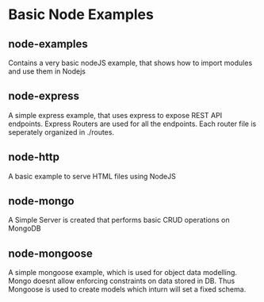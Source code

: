 # Basic Node Examples

## node-examples

Contains a very basic nodeJS example, that shows how to import modules and use them in Nodejs

## node-express

A simple express example, that uses express to expose REST API endpoints. Express Routers are used for all the endpoints.
Each router file is seperately organized in ./routes.


## node-http

A basic example to serve HTML files using NodeJS


## node-mongo

A Simple Server is created that performs basic CRUD operations on MongoDB


## node-mongoose

A simple mongoose example, which is used for object data modelling. Mongo doesnt allow enforcing constraints on data stored in DB. Thus Mongoose is used to create models which inturn will set a fixed schema.

